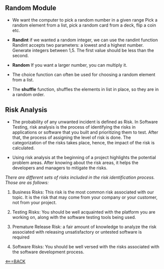 ## Random Module

- We want the computer to pick a random number in a given range Pick a random element from a list, pick a random card from a deck, flip a coin etc.


- __Randint__ if we wanted a random integer, we can use the randint function Randint accepts two parameters: a lowest and a highest number. Generate integers between 1,5. The first value should be less than the second.

- __Random__ If you want a larger number, you can multiply it.

- The choice function can often be used for choosing a random element from a list.

- The __shuffle__ function, shuffles the elements in list in place, so they are in a random order.

## Risk Analysis

- The probability of any unwanted incident is defined as Risk. In Software Testing, risk analysis is the process of identifying the risks in applications or software that you built and prioritizing them to test. After that, the process of assigning the level of risk is done. The categorization of the risks takes place, hence, the impact of the risk is calculated.

- Using risk analysis at the beginning of a project highlights the potential problem areas. After knowing about the risk areas, it helps the developers and managers to mitigate the risks.

_There are different sets of risks included in the risk identification process. Those are as follows:_

1. Business Risks: This risk is the most common risk associated with our topic. It is the risk that may come from your company or your customer, not from your project.

2. Testing Risks: You should be well acquainted with the platform you are working on, along with the software testing tools being used.

3. Premature Release Risk: a fair amount of knowledge to analyze the risk associated with releasing unsatisfactory or untested software is required

4. Software Risks: You should be well versed with the risks associated with the software development process.










[<===BACK](README.MD)